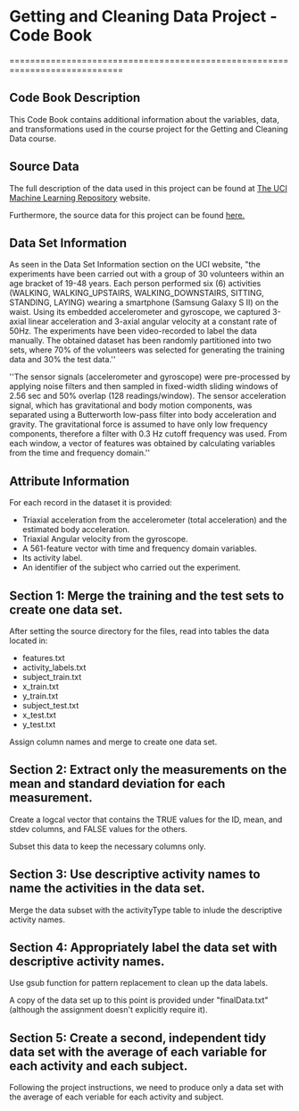 # Getting and Cleaning Data Project - Code Book

============================================================================

## Code Book Description

This Code Book contains additional information about the variables, data, and transformations used in the course project for the Getting and Cleaning Data course.

## Source Data

The full description of the data used in this project can be found at [The UCI Machine Learning Repository](http://archive.ics.uci.edu/ml/datasets/Human+Activity+Recognition+Using+Smartphones) website.

Furthermore, the source data for this project can be found [here.](https://d396qusza40orc.cloudfront.net/getdata%2Fprojectfiles%2FUCI%20HAR%20Dataset.zip)

## Data Set Information

As seen in the Data Set Information section on the UCI website, "the experiments have been carried out with a group of 30 volunteers within an age bracket of 19-48 years. Each person performed six (6) activities (WALKING, WALKING_UPSTAIRS, WALKING_DOWNSTAIRS, SITTING, STANDING, LAYING) wearing a smartphone (Samsung Galaxy S II) on the waist. Using its embedded accelerometer and gyroscope, we captured 3-axial linear acceleration and 3-axial angular velocity at a constant rate of 50Hz. The experiments have been video-recorded to label the data manually. The obtained dataset has been randomly partitioned into two sets, where 70% of the volunteers was selected for generating the training data and 30% the test data.''

''The sensor signals (accelerometer and gyroscope) were pre-processed by applying noise filters and then sampled in fixed-width sliding windows of 2.56 sec and 50% overlap (128 readings/window). The sensor acceleration signal, which has gravitational and body motion components, was separated using a Butterworth low-pass filter into body acceleration and gravity. The gravitational force is assumed to have only low frequency components, therefore a filter with 0.3 Hz cutoff frequency was used. From each window, a vector of features was obtained by calculating variables from the time and frequency domain.''

## Attribute Information

For each record in the dataset it is provided:

- Triaxial acceleration from the accelerometer (total acceleration) and the estimated body acceleration.
- Triaxial Angular velocity from the gyroscope.
- A 561-feature vector with time and frequency domain variables.
- Its activity label.
- An identifier of the subject who carried out the experiment.

## Section 1: Merge the training and the test sets to create one data set.

After setting the source directory for the files, read into tables the data located in:

- features.txt
- activity_labels.txt
- subject_train.txt
- x_train.txt
- y_train.txt
- subject_test.txt
- x_test.txt
- y_test.txt

Assign column names and merge to create one data set.

## Section 2: Extract only the measurements on the mean and standard deviation for each measurement.

Create a logcal vector that contains the TRUE values for the ID, mean, and stdev columns, and FALSE values for the others.

Subset this data to keep the necessary columns only.

## Section 3: Use descriptive activity names to name the activities in the data set.

Merge the data subset with the activityType table to inlude the descriptive activity names.

## Section 4: Appropriately label the data set with descriptive activity names.

Use gsub function for pattern replacement to clean up the data labels.

A copy of the data set up to this point is provided under "finalData.txt" (although the assignment doesn't explicitly require it).

## Section 5: Create a second, independent tidy data set with the average of each variable for each activity and each subject.

Following the project instructions, we need to produce only a data set with the average of each veriable for each activity and subject.